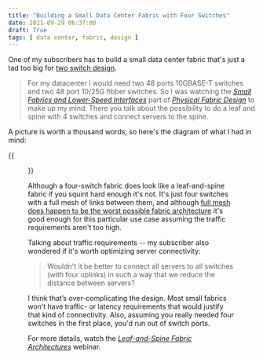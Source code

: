 ```yaml
---
title: "Building a Small Data Center Fabric with Four Switches"
date: 2021-09-29 06:37:00
draft: True
tags: [ data center, fabric, design ]
---
```

One of my subscribers has to build a small data center fabric that's just a tad too big for [two switch design](https://www.ipspace.net/Optimize_Data_Center_Infrastructure/Build_an_Optimized_Fabric).

> For my datacenter I would need two 48 ports 10GBASE-T switches and two 48 port 10/25G fibber switches. So I was watching the *[Small Fabrics and Lower-Speed Interfaces](https://my.ipspace.net/bin/get/Clos/2.1%20-%20Small%20Fabrics%20and%20Lower-Speed%20Interfaces.mp4?doccode=Clos)* part of *[Physical Fabric Design](https://my.ipspace.net/bin/list?id=Clos#PHY_TOPOLOGY)* to make up my mind. There you talk about the possibility to do a leaf and spine with 4 switches and connect servers to the spine.

A picture is worth a thousand words, so here's the diagram of what I had in mind:
<!--more-->
{{<figure src="/2021/09/4-switch-fabric.png" caption="Four Switch Fabric">}}

Although a four-switch fabric does look like a leaf-and-spine fabric if you squint hard enough it's not. It's just four switches with a full mesh of links between them, and although [full mesh does happen to be the worst possible fabric architecture](https://blog.ipspace.net/2012/04/full-mesh-is-worst-possible-fabric.html) it's good enough for this particular use case assuming the traffic requirements aren't too high.

Talking about traffic requirements -- my subscriber also wondered if it's worth optimizing server connectivity:

> Wouldn't it be better to connect all servers to all switches (with four uplinks) in such a way that we reduce the distance between servers?

I think that’s over-complicating the design. Most small fabrics won’t have traffic- or latency requirements that would justify that kind of connectivity. Also, assuming you really needed four switches in the first place, you'd run out of switch ports.

For more details, watch the _[Leaf-and-Spine Fabric Architectures](https://www.ipspace.net/Leaf-and-Spine_Fabric_Architectures)_ webinar.

